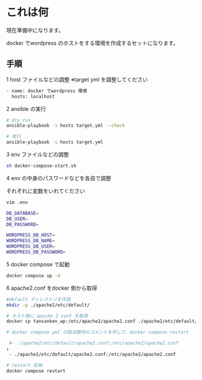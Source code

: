 # これは何

現在準備中になります。

docker でwordpress のホストをする環境を作成するセットになります。


## 手順
1 host ファイルなどの調整
※target yml を調整してください
```bash
- name: docker でwordpress 環境
  hosts: localhost

```

2 ansible の実行

```bash
# dry run
ansible-playbook -i hosts target.yml --check

# 実行
ansible-playbook -i hosts target.yml
```

3 env ファイルなどの調整

```bash
sh docker-compose-start.sh
```

4 env の中身のパスワードなどを各自で調整

それぞれに変数をいれてください
```bash
vim .env

DB_DATABASE=
DB_USER=
DB_PASSWORD=

WORDPRESS_DB_HOST=
WORDPRESS_DB_NAME=
WORDPRESS_DB_USER=
WORDPRESS_DB_PASSWORD=
```

5 docker compose で起動
```bash
docker compose up -d
```

6 apache2.conf をdocker 側から取得
```bash
#default ディレクトリを作成
mkdir -p ./apache2/etc/default/

# ホスト側に apache 2 conf を取得
docker cp tansanken_wp:/etc/apache2/apache2.conf ./apache2/etc/default/apache2.conf

# docker compose yml の該当箇所のコメントを外して、docker compose restart

 #- ./apache2/etc/default/apache2.conf:/etc/apache2/apache2.conf
↓
 - ./apache2/etc/default/apache2.conf:/etc/apache2/apache2.conf

# restart 反映
docker compose restart
```